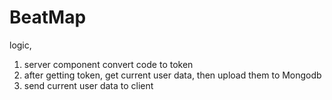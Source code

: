 # BeatMap

logic,

1. server component convert code to token
2. after getting token, get current user data, then upload them to Mongodb
3. send current user data to client
